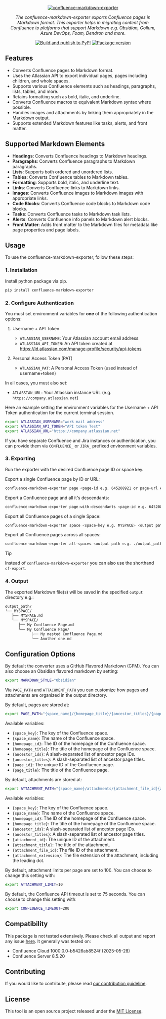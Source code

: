 <p align="center">
  <a href="https://github.com/Spenhouet/confluence-markdown-exporter"><img src="https://raw.githubusercontent.com/Spenhouet/confluence-markdown-exporter/b8caaba935eea7e7017b887c86a740cb7bf99708/logo.png" alt="confluence-markdown-exporter"></a>
</p>
<p align="center">
    <em>The confluence-markdown-exporter exports Confluence pages in Markdown format. This exporter helps in migrating content from Confluence to platforms that support Markdown e.g. Obsidian, Gollum, Azure DevOps, Foam, Dendron and more.</em>
</p>
<p align="center">
  <a href="https://github.com/Spenhouet/confluence-markdown-exporter/actions/workflows/publish.yml"><img src="https://github.com/Spenhouet/confluence-markdown-exporter/actions/workflows/publish.yml/badge.svg" alt="Build and publish to PyPI"></a>
  <a href="https://pypi.org/project/confluence-markdown-exporter" target="_blank">
    <img src="https://img.shields.io/pypi/v/confluence-markdown-exporter?color=%2334D058&label=PyPI%20package" alt="Package version">
   </a>
</p>

## Features

- Converts Confluence pages to Markdown format.
- Uses the Atlassian API to export individual pages, pages including children, and whole spaces.
- Supports various Confluence elements such as headings, paragraphs, lists, tables, and more.
- Retains formatting such as bold, italic, and underline.
- Converts Confluence macros to equivalent Markdown syntax where possible.
- Handles images and attachments by linking them appropriately in the Markdown output.
- Supports extended Markdown features like tasks, alerts, and front matter.

## Supported Markdown Elements

- **Headings**: Converts Confluence headings to Markdown headings.
- **Paragraphs**: Converts Confluence paragraphs to Markdown paragraphs.
- **Lists**: Supports both ordered and unordered lists.
- **Tables**: Converts Confluence tables to Markdown tables.
- **Formatting**: Supports bold, italic, and underline text.
- **Links**: Converts Confluence links to Markdown links.
- **Images**: Converts Confluence images to Markdown images with appropriate links.
- **Code Blocks**: Converts Confluence code blocks to Markdown code blocks.
- **Tasks**: Converts Confluence tasks to Markdown task lists.
- **Alerts**: Converts Confluence info panels to Markdown alert blocks.
- **Front Matter**: Adds front matter to the Markdown files for metadata like page properties and page labels.

## Usage

To use the confluence-markdown-exporter, follow these steps:

### 1. Installation

Install python package via pip.

```sh
pip install confluence-markdown-exporter
```

### 2. Configure Authentication

You must set environment variables for **one** of the following authentication options:

1. Username + API Token

   - `ATLASSIAN_USERNAME`: Your Atlassian account email address
   - `ATLASSIAN_API_TOKEN`: An API token created at  
      https://id.atlassian.com/manage-profile/security/api-tokens

2. Personal Access Token (PAT)

   - `ATLASSIAN_PAT`: A Personal Access Token (used instead of username+token)

In all cases, you must also set:

- `ATLASSIAN_URL`: Your Atlassian instance URL (e.g. `https://company.atlassian.net`)

Here an example setting the environment variables for the Username + API Token authentication for the current terminal session.

```sh
export ATLASSIAN_USERNAME="work mail address"
export ATLASSIAN_API_TOKEN="API token Test"
export ATLASSIAN_URL="https://company.atlassian.net"
```

If you have separate Confluence and Jira instances or authentication, you can provide them via `CONFLUENCE_` or `JIRA_` prefixed environment variables.

### 3. Exporting

Run the exporter with the desired Confluence page ID or space key.

Export a single Confluence page by ID or URL:

```sh
confluence-markdown-exporter page <page-id e.g. 645208921 or page-url e.g. https://company.atlassian.net/MySpace/My+Page+Title> <output path e.g. ./output_path/>
```

Export a Confluence page and all it's descendants:

```sh
confluence-markdown-exporter page-with-descendants <page-id e.g. 645208921 or page-url e.g. https://company.atlassian.net/MySpace/My+Page+Title> <output path e.g. ./output_path/>
```

Export all Confluence pages of a single Space:

```sh
confluence-markdown-exporter space <space-key e.g. MYSPACE> <output path e.g. ./output_path/>
```

Export all Confluence pages across all spaces:

```sh
confluence-markdown-exporter all-spaces <output path e.g. ./output_path/>
```

> [!TIP]
> Instead of `confluence-markdown-exporter` you can also use the shorthand `cf-export`.

### 4. Output

The exported Markdown file(s) will be saved in the specified `output` directory e.g.:

```sh
output_path/
└── MYSPACE/
   ├── MYSPACE.md
   └── MYSPACE/
      ├── My Confluence Page.md
      └── My Confluence Page/
            ├── My nested Confluence Page.md
            └── Another one.md
```

## Configuration Options

By default the converter uses a GitHub Flavored Markdown (GFM). You can also choose an Obsidian flavored markdown by setting:

```sh
export MARKDOWN_STYLE="Obsidian"
```

Via `PAGE_PATH` and `ATTACHMENT_PATH` you can customize how pages and attachments are organized in the output directory.

By default, pages are stored at:

```sh
export PAGE_PATH="{space_name}/{homepage_title}/{ancestor_titles}/{page_title}.md"
```

Available variables:

- `{space_key}`: The key of the Confluence space.
- `{space_name}`: The name of the Confluence space.
- `{homepage_id}`: The ID of the homepage of the Confluence space.
- `{homepage_title}`: The title of the homepage of the Confluence space.
- `{ancestor_ids}`: A slash-separated list of ancestor page IDs.
- `{ancestor_titles}`: A slash-separated list of ancestor page titles.
- `{page_id}`: The unique ID of the Confluence page.
- `{page_title}`: The title of the Confluence page.

By default, attachments are stored at:

```sh
export ATTACHMENT_PATH="{space_name}/attachments/{attachment_file_id}{attachment_extension}"
```

Available variables:

- `{space_key}`: The key of the Confluence space.
- `{space_name}`: The name of the Confluence space.
- `{homepage_id}`: The ID of the homepage of the Confluence space.
- `{homepage_title}`: The title of the homepage of the Confluence space.
- `{ancestor_ids}`: A slash-separated list of ancestor page IDs.
- `{ancestor_titles}`: A slash-separated list of ancestor page titles.
- `{attachment_id}`: The unique ID of the attachment.
- `{attachment_title}`: The title of the attachment.
- `{attachment_file_id}`: The file ID of the attachment.
- `{attachment_extension}`: The file extension of the attachment, including the leading dot.

By default, attachment limits per page are set to 100. You can choose to change this setting with:

```sh
export ATTACHMENT_LIMIT=10
```

By default, the Confluence API timeout is set to 75 seconds. You can choose to change this setting with:

```sh
export CONFLUENCE_TIMEOUT=200
```

## Compatibility

This package is not tested extensively. Please check all output and report any issue [here](https://github.com/Spenhouet/confluence-markdown-exporter/issues).
It generally was tested on:
- Confluence Cloud 1000.0.0-b5426ab8524f (2025-05-28)
- Confluence Server 8.5.20

## Contributing

If you would like to contribute, please read [our contribution guideline](CONTRIBUTING.md).

## License

This tool is an open source project released under the [MIT License](LICENSE).
